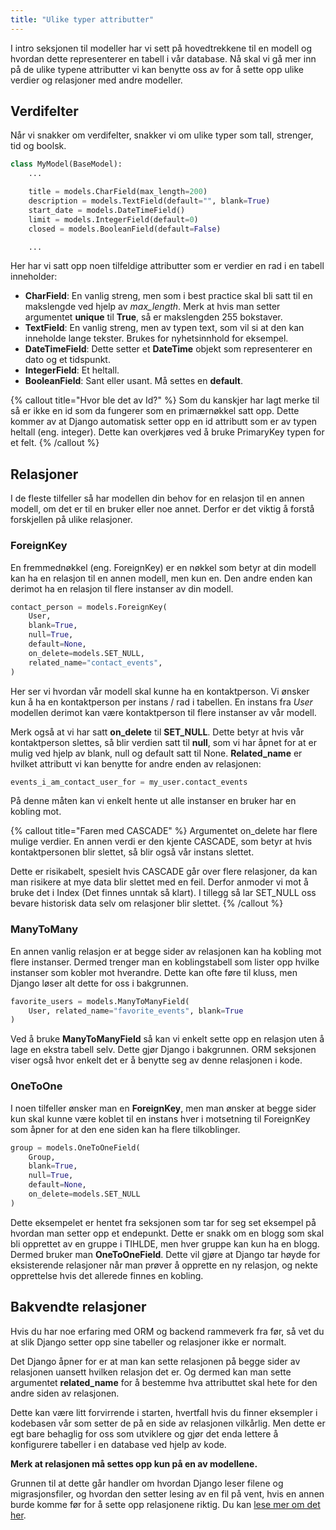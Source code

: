```yaml
---
title: "Ulike typer attributter"
---
```


I intro seksjonen til modeller har vi sett på hovedtrekkene til en modell og hvordan dette representerer en tabell i vår database. Nå skal vi gå mer inn på de ulike typene attributter vi kan benytte oss av for å sette opp ulike verdier og relasjoner med andre modeller.

## Verdifelter
Når vi snakker om verdifelter, snakker vi om ulike typer som tall, strenger, tid og boolsk.

```python
class MyModel(BaseModel):
    ...

    title = models.CharField(max_length=200)
    description = models.TextField(default="", blank=True)
    start_date = models.DateTimeField()
    limit = models.IntegerField(default=0)
    closed = models.BooleanField(default=False)

    ...
```

Her har vi satt opp noen tilfeldige attributter som er verdier en rad i en tabell inneholder:

* **CharField**: En vanlig streng, men som i best practice skal bli satt til en makslengde ved hjelp av *max_length*. Merk at hvis man setter argumentet **unique** til **True**, så er makslengden 255 bokstaver.
* **TextField**: En vanlig streng, men av typen text, som vil si at den kan inneholde lange tekster. Brukes for nyhetsinnhold for eksempel.
* **DateTimeField**: Dette setter et **DateTime** objekt som representerer en dato og et tidspunkt.
* **IntegerField**: Et heltall.
* **BooleanField**: Sant eller usant. Må settes en **default**.


{% callout title="Hvor ble det av Id?" %}
Som du kanskjer har lagt merke til så er ikke en id som da fungerer som en primærnøkkel satt opp. Dette kommer av at Django automatisk setter opp en id attributt som er av typen heltall (eng. integer). Dette kan overkjøres ved å bruke PrimaryKey typen for et felt.
{% /callout %}

## Relasjoner
I de fleste tilfeller så har modellen din behov for en relasjon til en annen modell, om det er til en bruker eller noe annet. Derfor er det viktig å forstå forskjellen på ulike relasjoner.

### ForeignKey
En fremmednøkkel (eng. ForeignKey) er en nøkkel som betyr at din modell kan ha en relasjon til en annen modell, men kun en. Den andre enden kan derimot ha en relasjon til flere instanser av din modell.

```python
contact_person = models.ForeignKey(
    User,
    blank=True,
    null=True,
    default=None,
    on_delete=models.SET_NULL,
    related_name="contact_events",
)
```

Her ser vi hvordan vår modell skal kunne ha en kontaktperson. Vi ønsker kun å ha en kontaktperson per instans / rad i tabellen. En instans fra *User* modellen derimot kan være kontaktperson til flere instanser av vår modell.

Merk også at vi har satt **on_delete** til **SET_NULL**. Dette betyr at hvis vår kontaktperson slettes, så blir verdien satt til **null**, som vi har åpnet for at er mulig ved hjelp av blank, null og default satt til None. **Related_name** er hvilket attributt vi kan benytte for andre enden av relasjonen:

```python
events_i_am_contact_user_for = my_user.contact_events
```

På denne måten kan vi enkelt hente ut alle instanser en bruker har en kobling mot.

{% callout title="Faren med CASCADE" %}
Argumentet on_delete har flere mulige verdier. En annen verdi er den kjente CASCADE, som betyr at hvis kontaktpersonen blir slettet, så blir også vår instans slettet.

Dette er risikabelt, spesielt hvis CASCADE går over flere relasjoner, da kan man risikere at mye data blir slettet med en feil. Derfor anmoder vi mot å bruke det i Index (Det finnes unntak så klart). I tillegg så lar SET_NULL oss bevare historisk data selv om relasjoner blir slettet.
{% /callout %}

### ManyToMany
En annen vanlig relasjon er at begge sider av relasjonen kan ha kobling mot flere instanser. Dermed trenger man en koblingstabell som lister opp hvilke instanser som kobler mot  hverandre. Dette kan ofte føre til kluss, men Django løser alt dette for oss i bakgrunnen.

```python
favorite_users = models.ManyToManyField(
    User, related_name="favorite_events", blank=True
)
```

Ved å bruke **ManyToManyField** så kan vi enkelt sette opp en relasjon uten å lage en ekstra tabell selv. Dette gjør Django i bakgrunnen. ORM seksjonen viser også hvor enkelt det er å benytte seg av denne relasjonen i kode.

### OneToOne
I noen tilfeller ønsker man en **ForeignKey**, men man ønsker at begge sider kun skal kunne være koblet til en instans hver i motsetning til ForeignKey som åpner for at den ene siden kan ha flere tilkoblinger.

```python
group = models.OneToOneField(
    Group,
    blank=True,
    null=True,
    default=None,
    on_delete=models.SET_NULL
) 
```

Dette eksempelet er hentet fra seksjonen som tar for seg set eksempel på hvordan man setter opp et endepunkt. Dette er snakk om en blogg som skal bli opprettet av en gruppe i TIHLDE, men hver gruppe kan kun ha en blogg. Dermed bruker man **OneToOneField**. Dette vil gjøre at Django tar høyde for eksisterende relasjoner når man prøver å opprette en ny relasjon, og nekte opprettelse hvis det allerede finnes en kobling.

## Bakvendte relasjoner
Hvis du har noe erfaring med ORM og backend rammeverk fra før, så vet du at slik Django setter opp sine tabeller og relasjoner ikke er normalt.

Det Django åpner for er at man kan sette relasjonen på begge sider av relasjonen uansett hvilken relasjon det er. Og dermed kan man sette argumentet **related_name** for å bestemme hva attributtet skal hete for den andre siden av relasjonen.

Dette kan være litt forvirrende i starten, hvertfall hvis du finner eksempler i kodebasen vår som setter de på en side av relasjonen vilkårlig. Men dette er egt bare behaglig for oss som utviklere og gjør det enda lettere å konfigurere tabeller i en database ved hjelp av kode.

**Merk at relasjonen må settes opp kun på en av modellene.**

Grunnen til at dette går handler om hvordan Django leser filene og migrasjonsfiler, og hvordan den setter lesing av en fil på vent, hvis en annen burde komme før for å sette opp relasjonene riktig. Du kan [lese mer om det her](https://docs.djangoproject.com/en/5.0/topics/db/queries/#how-are-the-backward-relationships-possible).